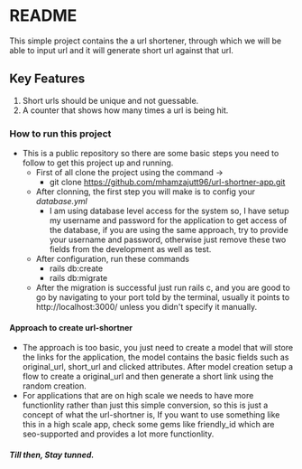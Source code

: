 # README

This simple project contains the a url shortener, through which we will be able to input url and it will generate short url against that url.

## Key Features

  1. Short urls should be unique and not guessable.
  2. A counter that shows how many times a url is being hit.
  
### How to run this project

  * This is a public repository so there are some basic steps you need to follow to get this project up and running.
    * First of all clone the project using the command ->
      * git clone https://github.com/mhamzajutt96/url-shortner-app.git
    * After clonning, the first step you will make is to config your *database.yml*
      * I am using database level access for the system so, I have setup my username and password for the application to get access of the database, if you are using the same approach, try to provide your username and password, otherwise just remove these two fields from the development as well as test.
    * After configuration, run these commands
      * rails db:create
      * rails db:migrate
    * After the migration is successful just run rails c, and you are good to go by navigating to your port told by the terminal, usually it points to http://localhost:3000/ unless you didn't specify it manually.
    
    
#### Approach to create url-shortner
  
  * The approach is too basic, you just need to create a model that will store the links for the application, the model contains the basic fields such as original_url, short_url and clicked attributes. After model creation setup a flow to create a original_url and then generate a short link using the random creation.
  * For applications that are on high scale we needs to have more functionlity rather than just this simple conversion, so this is just a concept of what the url-shortner is, If you want to use something like this in a high scale app, check some gems like friendly_id which are seo-supported and provides a lot more functionlity.
  
##### Till then, Stay tunned.
